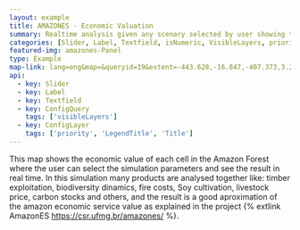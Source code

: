 ```yaml
---
layout: example
title: AMAZONES - Economic Valuation
summary: Realtime analysis given any scenary selected by user showing the forest value.
categories: [Slider, Label, Textfield, isNumeric, VisibleLayers, priority, LegendTitle, Title]
featured-img: amazones-Panel
type: Example
map-link: lang=eng&map=&queryid=19&extent=-443.628,-16.847,-407.373,3.294&tools=helpintro,layerchooser,zoomextent,customzoom,getfeature,hovershowlegend&options=scale,startopened,hidestylechooser,enablequeries&visiblelayers=-1
api: 
  - key: Slider
  - key: Label
  - key: Textfield
  - key: ConfigQuery
    tags: ['visibleLayers']
  - key: ConfigLayer
    tags: ['priority', 'LegendTitle', 'Title']
---
```

This map shows the economic value of each cell in the Amazon Forest where the user can select the simulation parameters and see the result in real time. In this simulation many products are analysed together like: timber exploitation, biodiversity dinamics, fire costs, Soy cultivation, livestock price, carbon stocks and others, and the result is a good aproximation of the amazon economic service value as explained in the project {% extlink AmazonES https://csr.ufmg.br/amazones/ %}.
